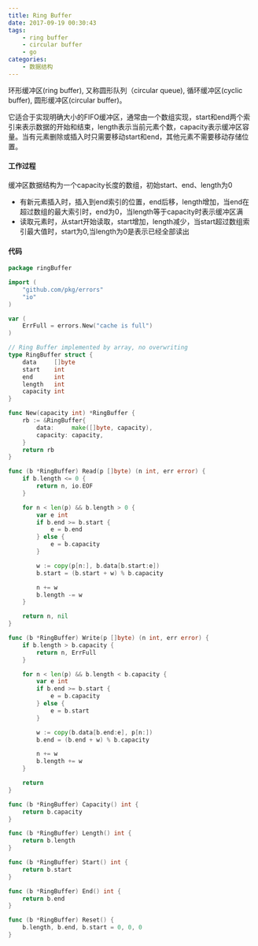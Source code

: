 ```yaml
---
title: Ring Buffer
date: 2017-09-19 00:30:43
tags: 
    - ring buffer 
    - circular buffer
    - go
categories:
    - 数据结构
---
```


环形缓冲区(ring buffer), 又称圆形队列（circular queue), 循环缓冲区(cyclic buffer), 圆形缓冲区(circular buffer)。

它适合于实现明确大小的FIFO缓冲区，通常由一个数组实现，start和end两个索引来表示数据的开始和结束，length表示当前元素个数，capacity表示缓冲区容量。当有元素删除或插入时只需要移动start和end，其他元素不需要移动存储位置。

<!-- more -->

#### 工作过程

缓冲区数据结构为一个capacity长度的数组，初始start、end、length为0

* 有新元素插入时，插入到end索引的位置，end后移，length增加，当end在超过数组的最大索引时，end为0，当length等于capacity时表示缓冲区满
* 读取元素时，从start开始读取，start增加，length减少，当start超过数组索引最大值时，start为0,当length为0是表示已经全部读出

#### 代码

```go
package ringBuffer

import (
	"github.com/pkg/errors"
	"io"
)

var (
	ErrFull = errors.New("cache is full")
)

// Ring Buffer implemented by array, no overwriting
type RingBuffer struct {
	data     []byte
	start    int
	end      int
	length   int
	capacity int
}

func New(capacity int) *RingBuffer {
	rb := &RingBuffer{
		data:     make([]byte, capacity),
		capacity: capacity,
	}
	return rb
}

func (b *RingBuffer) Read(p []byte) (n int, err error) {
	if b.length <= 0 {
		return n, io.EOF
	}

	for n < len(p) && b.length > 0 {
		var e int
		if b.end >= b.start {
			e = b.end
		} else {
			e = b.capacity
		}

		w := copy(p[n:], b.data[b.start:e])
		b.start = (b.start + w) % b.capacity

		n += w
		b.length -= w
	}

	return n, nil
}

func (b *RingBuffer) Write(p []byte) (n int, err error) {
	if b.length > b.capacity {
		return n, ErrFull
	}

	for n < len(p) && b.length < b.capacity {
		var e int
		if b.end >= b.start {
			e = b.capacity
		} else {
			e = b.start
		}

		w := copy(b.data[b.end:e], p[n:])
		b.end = (b.end + w) % b.capacity

		n += w
		b.length += w
	}

	return
}

func (b *RingBuffer) Capacity() int {
	return b.capacity
}

func (b *RingBuffer) Length() int {
	return b.length
}

func (b *RingBuffer) Start() int {
	return b.start
}

func (b *RingBuffer) End() int {
	return b.end
}

func (b *RingBuffer) Reset() {
	b.length, b.end, b.start = 0, 0, 0
}

```

